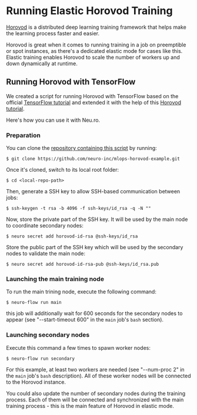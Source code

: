 # Running Elastic Horovod Training

[Horovod](https://github.com/horovod/horovod) is a distributed deep learning training framework that helps make the learning process faster and easier.

Horovod is great when it comes to running training in a job on preemptible or spot instances, as there's a dedicated elastic mode for cases like this. Elastic training enables Horovod to scale the number of workers up and down dynamically at runtime.

## Running Horovod with TensorFlow

We created a script for running Horovod with TensorFlow based on the official [TensorFlow tutorial](https://www.tensorflow.org/tutorials/quickstart/beginner) and extended it with the help of this [Horovod tutorial](https://horovod.readthedocs.io/en/stable/elastic.html).

Here's how you can use it with Neu.ro.

### Preparation

You can clone the [repository containing this script](https://github.com/neuro-inc/mlops-horovod-example) by running:

```text
$ git clone https://github.com/neuro-inc/mlops-horovod-example.git
```

Once it's cloned, switch to its local root folder:

```text
$ cd <local-repo-path>
```

Then, generate a SSH key to allow SSH-based communication between jobs:

```text
$ ssh-keygen -t rsa -b 4096 -f ssh-keys/id_rsa -q -N ""
```

Now, store the private part of the SSH key. It will be used by the main node to coordinate secondary nodes:

```text
$ neuro secret add horovod-id-rsa @ssh-keys/id_rsa
```

Store the public part of the SSH key which will be used by the secondary nodes to validate the main node:

```text
$ neuro secret add horovod-id-rsa-pub @ssh-keys/id_rsa.pub
```

### Launching the main training node

To run the main trining node, execute the following command:

```text
$ neuro-flow run main
```

 this job will additionally wait for 600 seconds for the secondary nodes to appear \(see "--start-timeout 600" in the `main` job's `bash` section\).

### Launching secondary nodes

Execute this command a few times to spawn worker nodes:

```text
$ neuro-flow run secondary
```

For this example, at least two workers are needed \(see "--num-proc 2" in the `main` job's `bash` description\). All of these worker nodes will be connected to the Horovod instance. 

You could also update the number of secondary nodes during the training process. Each of them will be connected and synchronized with the main training process - this is the main feature of Horovod in elastic mode.



